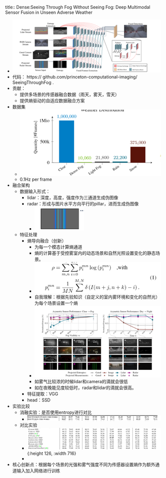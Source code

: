 title:: Dense:Seeing Through Fog Without Seeing Fog: Deep Multimodal Sensor Fusion in Unseen Adverse Weather

- ![image.png](../assets/image_1654071675117_0.png)
- 代码： https:// github.com/princeton-computational-imaging/ SeeingThroughFog .
- 贡献：
	- 提供多场景的传感器融合数据（雨天，雾天，雪天）
	- 提供熵驱动的自适应数据融合方案
- 数据集
	- ![image.png](../assets/image_1654070904551_0.png)
	- 0.1Hz per frame
- 融合架构
	- 数据输入形式：
		- lidar：深度，高度，强度作为三通道生成伪图像
		- radar：形成与图片水平方向平行的pillar，进而生成伪图像
			- ![image.png](../assets/image_1654071667876_0.png)
	- 特征处理
		- 熵导向融合（创新）
			- 为每一个模态计算熵通道
			- 熵的计算基于受控雾室内的动态场景和自然光照设置变化的静态场景。
			- ![image.png](../assets/image_1654072373934_0.png)
			- 自我理解：根据先验知识（自定义的室内雾环境和变化的自然光）为每个场景设置一个熵
			- ![image.png](../assets/image_1654072699556_0.png)
			- 如雾气比较浓的时候lidar和camera的滴就会很低
			- 如在夜晚能见度较低时，radar和lidar的滴就会很高。
		- 特征提取：VGG
		- head：SSD
- 实验比较
	- 消融实验：是否使用entropy进行对比
		- ![image.png](../assets/image_1654073023980_0.png)
	- 对比实验
		- ![image.png](../assets/image_1654073035506_0.png){:height 126, :width 716}
		-
- 核心创新点：根据每个场景的光强和雾气强度不同为传感器设置熵作为额外通道输入加入网络进行训练